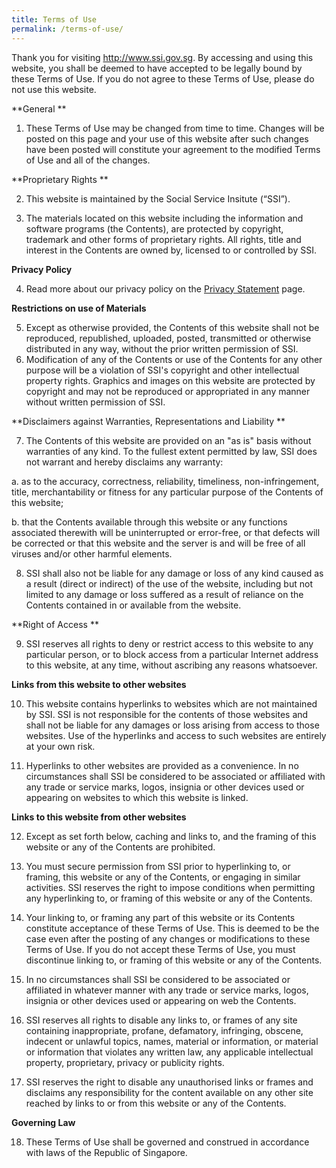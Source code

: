 ```yaml
---
title: Terms of Use
permalink: /terms-of-use/
---
```

Thank you for visiting http://www.ssi.gov.sg. By accessing and using this website, you shall be deemed to have accepted to be legally bound by these Terms of Use. If you do not agree to these Terms of Use, please do not use this website. 

**General **

1. These Terms of Use may be changed from time to time. Changes will be posted on this page and your use of this website after such changes have been posted will constitute your agreement to the modified Terms of Use and all of the changes. 

**Proprietary Rights **

2. This website is maintained by the Social Service Insitute (“SSI”). 

3. The materials located on this website including the information and software programs (the Contents), are protected by copyright, trademark and other forms of proprietary rights. All rights, title and interest in the Contents are owned by, licensed to or controlled by SSI. 

**Privacy Policy**

4. Read more about our privacy policy on the [Privacy Statement](https://www.ssi.gov.sg/privacy/) page.

**Restrictions on use of Materials**

5. Except as otherwise provided, the Contents of this website shall not be reproduced, republished, uploaded, posted, transmitted or otherwise distributed in any way, without the prior written permission of SSI.
6. Modification of any of the Contents or use of the Contents for any other purpose will be a violation of SSI's copyright and other intellectual property rights. Graphics and images on this website are protected by copyright and may not be reproduced or appropriated in any manner without written permission of SSI.

**Disclaimers against Warranties, Representations and Liability **

7. The Contents of this website are provided on an "as is" basis without warranties of any kind. To the fullest extent permitted by law, SSI does not warrant and hereby disclaims any warranty:

a. as to the accuracy, correctness, reliability, timeliness, non-infringement, title, merchantability or fitness for any particular purpose of the Contents of this website;

b. that the Contents available through this website or any functions associated therewith will be uninterrupted or error-free, or that defects will be corrected or that this website and the server is and will be free of all viruses and/or other harmful elements.

8. SSI shall also not be liable for any damage or loss of any kind caused as a result (direct or indirect) of the use of the website, including but not limited to any damage or loss suffered as a result of reliance on the Contents contained in or available from the website. 

**Right of Access **

9. SSI reserves all rights to deny or restrict access to this website to any particular person, or to block access from a particular Internet address to this website, at any time, without ascribing any reasons whatsoever. 

**Links from this website to other websites**

10. This website contains hyperlinks to websites which are not maintained by SSI. SSI is not responsible for the contents of those websites and shall not be liable for any damages or loss arising from access to those websites. Use of the hyperlinks and access to such websites are entirely at your own risk.

11. Hyperlinks to other websites are provided as a convenience. In no circumstances shall SSI be considered to be associated or affiliated with any trade or service marks, logos, insignia or other devices used or appearing on websites to which this website is linked.

**Links to this website from other websites**

12. Except as set forth below, caching and links to, and the framing of this website or any of the Contents are prohibited.

13. You must secure permission from SSI prior to hyperlinking to, or framing, this website or any of the Contents, or engaging in similar activities. SSI reserves the right to impose conditions when permitting any hyperlinking to, or framing of this website or any of the Contents.

14. Your linking to, or framing any part of this website or its Contents constitute acceptance of these Terms of Use. This is deemed to be the case even after the posting of any changes or modifications to these Terms of Use. If you do not accept these Terms of Use, you must discontinue linking to, or framing of this website or any of the Contents.

15. In no circumstances shall SSI be considered to be associated or affiliated in whatever manner with any trade or service marks, logos, insignia or other devices used or appearing on web the Contents.

16. SSI reserves all rights to disable any links to, or frames of any site containing inappropriate, profane, defamatory, infringing, obscene, indecent or unlawful topics, names, material or information, or material or information that violates any written law, any applicable intellectual property, proprietary, privacy or publicity rights.

17. SSI reserves the right to disable any unauthorised links or frames and disclaims any responsibility for the content available on any other site reached by links to or from this website or any of the Contents. 

**Governing Law**

18. These Terms of Use shall be governed and construed in accordance with laws of the Republic of Singapore.